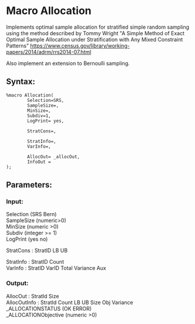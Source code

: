 # Macro Allocation

Implements optimal sample allocation for stratified simple random sampling using the method described by Tommy Wright "A Simple Method of Exact Optimal Sample Allocation 
under Stratification with Any Mixed Constraint Patterns"
https://www.census.gov/library/working-papers/2014/adrm/rrs2014-07.html

Also implement an extension to Bernoulli sampling.

## Syntax:

```SAS
%macro Allocation(
		Selection=SRS,
		SampleSize=,
		MinSize=,
		Subdiv=1,
		LogPrint= yes,
	
		StratCons=,

		StratInfo=,
		VarInfo=,

		AllocOut= _allocOut,
		InfoOut = 
);
```

## Parameters: 

### Input:

Selection (SRS Bern)  
SampleSize (numeric>0)  
MinSize (numeric >0)  
Subdiv (integer >= 1)  
LogPrint (yes no)  

StratCons : StratID LB UB   

StratInfo : StratID Count   
VarInfo : StratID VarID Total Variance Aux  


### Output:

AllocOut : StratId Size  
AllocOutInfo : StratId Count LB UB Size Obj Variance  
_ALLOCATIONSTATUS (OK ERROR)  
_ALLOCATIONObjective (numeric >0)   


```
